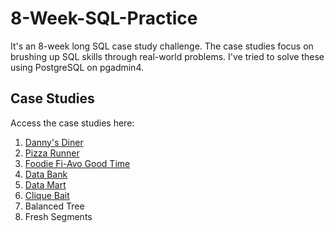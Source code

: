 # 8-Week-SQL-Practice

It's an 8-week long SQL case study challenge. The case studies focus on brushing up SQL skills through real-world problems. I've tried to solve these using PostgreSQL on pgadmin4. 

## Case Studies
Access the case studies here:

1. [Danny's Diner](https://github.com/Minautee/8-Week-SQL-Practice/tree/a8c3f2c0166642babd56a80bf6f36dcad0c598e7/Danny's%20Diner%20)
2. [Pizza Runner](https://github.com/Minautee/8-Week-SQL-Practice/tree/a8c3f2c0166642babd56a80bf6f36dcad0c598e7/Pizza%20Runner%20)
3. [Foodie Fi-Avo Good Time](https://github.com/Minautee/8-Week-SQL-Practice/tree/a8c3f2c0166642babd56a80bf6f36dcad0c598e7/Foodie%20Fi%20-%20Avo%20Good%20Time%20)
4. [Data Bank](https://github.com/Minautee/8-Week-SQL-Practice/tree/e498d393352bc8740e571dde332b39d96d4aff38/Data%20Bank%20)
5. [Data Mart](https://github.com/Minautee/8-Week-SQL-Practice/tree/947ffd7e2b1b3abf0d2d7867415145660fc9eb88/Data%20Mart%20)
6. [Clique Bait](https://github.com/Minautee/8-Week-SQL-Practice/tree/9d27962e4c79ef49771522345f2c14deba37dbef/Clique%20Bait)
7. Balanced Tree
8. Fresh Segments
